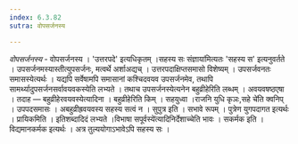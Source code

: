 ```yaml
---
index: 6.3.82
sutra: वोपसर्जनस्य

---
```

_वोपसर्जनस्य_ - वोपसर्जनस्य । 'उत्तरपदे' इत्यधिकृतम् ।सहस्य सः संज्ञाया॑मित्यतः 'सहस्य स' इत्यनुवर्तते । उपसर्जनमस्यास्तीत्युपसर्जनः, मत्वर्थे अर्शाअद्यच् । उत्तरपदाक्षिप्तसमासो विशेष्यम् । उपसर्जवनतः समासस्येत्यर्थः । यद्यपि सर्वेषामपि समासानां कश्चिदवयव उपसर्जनमेव, तथापि सामर्थ्यादुपसर्जनसर्वावयवकस्येति लभ्यते । तथाच उपसर्जनस्येत्यनेन बहुव्रीहेरिति लब्धम् । अवयवषष्ठएषा । तदाह — बहुव्रीहेरवयवस्येत्यादिना । बहुव्रीहेरिति किम्  । सहयुध्वा ।राजनि युधि कृञः,सहे चे॑ति क्वनिप् । उपपदसमासः । अबहुव्रीह्रवयवस्य सहस्य सत्वं न । सुपुत्र इति । सभावे रूपम् । पुत्रेण युगपदागत इत्यर्थः । प्रायिकमिति । इतिशब्दादिदं लभ्यते ।विभाषा सपूर्वस्ये॑त्यादिनिर्देशाच्चेति भावः । सकर्मक इति । विद्यमानकर्मक इत्यर्थः । अत्र तुल्ययोगाऽभावेऽपि सहस्य सः ।